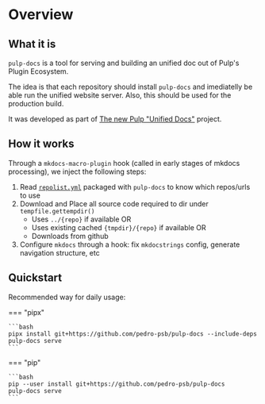 # Overview

## What it is

`pulp-docs` is a tool for serving and building an unified doc out of Pulp's Plugin Ecosystem.

The idea is that each repository should install `pulp-docs` and imediatelly be able run the unified website server.
Also, this should be used for the production build.

It was developed as part of [The new Pulp "Unified Docs"](https://hackmd.io/eE3kG8qhT9eohRYbtooNww?view) project.

## How it works

Through a `mkdocs-macro-plugin` hook (called in early stages of mkdocs processing), we inject the following steps:

1. Read [`repolist.yml`](https://github.com/pedro-psb/pulp-docs/blob/main/src/pulp_docs/data/repolist.yml) packaged with `pulp-docs` to know which repos/urls to use
1. Download and Place all source code required to dir under `tempfile.gettempdir()`
    - Uses `../{repo}` if available OR
    - Uses existing cached `{tmpdir}/{repo}` if available OR
    - Downloads from github
1. Configure `mkdocs` through a hook: fix `mkdocstrings` config, generate navigation structure, etc

## Quickstart

Recommended way for daily usage:

=== "pipx"

    ```bash
    pipx install git+https://github.com/pedro-psb/pulp-docs --include-deps
    pulp-docs serve
    ```

=== "pip"

    ```bash
    pip --user install git+https://github.com/pedro-psb/pulp-docs
    pulp-docs serve
    ```
